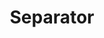 ---
title: Separator
category: Components
description: Separators, also known as horizontal rules (HRs) or dividers, indicate a thematic break between sections of content.
---